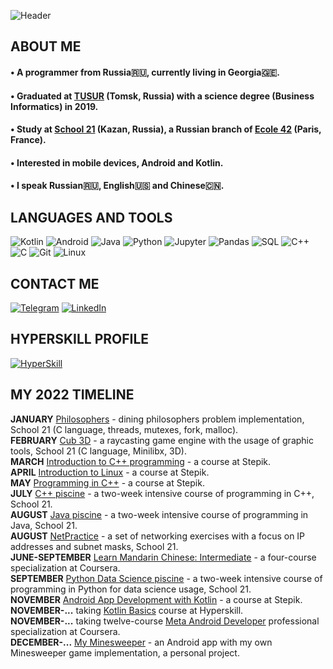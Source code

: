 ![Header](https://github.com/senglish42/senglish42/blob/main/res/header.gif)

## ABOUT ME

#### • A programmer from Russia🇷🇺, currently living in Georgia🇬🇪.
#### • Graduated at [TUSUR](https://tusur.ru/en) (Tomsk, Russia) with a science degree (Business Informatics) in 2019. 
#### • Study at [School 21](https://21-school.ru) (Kazan, Russia), a Russian branch of [Ecole 42](https://42.fr/en/homepage/) (Paris, France). 
#### • Interested in mobile devices, Android and Kotlin. 
#### • I speak Russian🇷🇺, English🇺🇸 and Chinese🇨🇳. 

## LANGUAGES AND TOOLS
![Kotlin](https://img.shields.io/badge/-Kotlin-8B00FF?style=for-the-badge&logo=kotlin&logoColor=white)
![Android](https://img.shields.io/badge/-Android-3ddb86?style=for-the-badge&logo=Android&logoColor=white)
![Java](https://img.shields.io/badge/-Java-f89917?style=for-the-badge&logo=java&logoColor=white)
![Python](https://img.shields.io/badge/-Python-3476a9?style=for-the-badge&logo=python&logoColor=white)
![Jupyter](https://img.shields.io/badge/-Jupyter-f37821?style=for-the-badge&logo=jupyter&logoColor=white)
![Pandas](https://img.shields.io/badge/-Pandas-0b0153?style=for-the-badge&logo=pandas&logoColor=white)
![SQL](https://img.shields.io/badge/-SQL-dc7630?style=for-the-badge&logo=mySql&logoColor=white)
![C++](https://img.shields.io/badge/-C++-659bd3?style=for-the-badge&logo=CPlusPlus&logoColor=white)
![C](https://img.shields.io/badge/-C-a9bacd?style=for-the-badge&logo=C&logoColor=white)
![Git](https://img.shields.io/badge/-Git-f05134?style=for-the-badge&logo=git&logoColor=white)
![Linux](https://img.shields.io/badge/Linux-FCC624?style=for-the-badge&logo=linux&logoColor=white)


## CONTACT ME
[![Telegram](https://img.shields.io/badge/-Telegram-27A0D9?style=for-the-badge&logo=telegram&logoColor=white)](https://t.me/dare2beborn)
[![LinkedIn](https://img.shields.io/badge/-LinkedIn-007BB6?style=for-the-badge&logo=linkedin&logoColor=white)](https://www.linkedin.com/in/aleksandr-kharitonov/)

## HYPERSKILL PROFILE
[![HyperSkill](https://img.shields.io/badge/-HyperSkill-090909?style=for-the-badge&logo=jetBrains&logoColor=white)](https://hyperskill.org/profile/331154103)

## MY 2022 TIMELINE
**JANUARY** [Philosophers](https://github.com/senglish42/philo) - dining philosophers problem implementation, School 21 (C language, threads, mutexes, fork, malloc).  
**FEBRUARY** [Cub 3D](https://github.com/senglish42/cub3D) - a raycasting game engine with the usage of graphic tools, School 21 (C language, Minilibx, 3D).  
**MARCH** [Introduction to C++ programming](https://stepik.org/cert/1458438) - a course at Stepik.  
**APRIL** [Introduction to Linux](https://stepik.org/cert/1482125) - a course at Stepik.  
**MAY** [Programming in C++](https://stepik.org/cert/1523158) - a course at Stepik.  
**JULY** [C++ piscine](https://github.com/senglish42/cpp_piscine) - a two-week intensive course of programming in C++, School 21.  
**AUGUST** [Java piscine](https://github.com/senglish42/java_piscine) - a two-week intensive course of programming in Java, School 21.  
**AUGUST** [NetPractice](https://github.com/senglish42/netPractice) - a set of networking exercises with a focus on IP addresses and subnet masks, School 21.  
**JUNE-SEPTEMBER** [Learn Mandarin Chinese: Intermediate](https://www.coursera.org/account/accomplishments/specialization/certificate/NV5PH4TKN3S5) - a four-course specialization at Coursera.  
**SEPTEMBER** [Python Data Science piscine](https://github.com/senglish42/python_ds) - a two-week intensive course of programming in Python for data science usage, School 21.  
**NOVEMBER** [Android App Development with Kotlin](https://stepik.org/cert/1772421) - a course at Stepik.  
**NOVEMBER-...** taking [Kotlin Basics](https://hyperskill.org/tracks/18) course at Hyperskill.  
**NOVEMBER-...** taking twelve-course [Meta Android Developer](https://www.coursera.org/professional-certificates/meta-android-developer) professional specialization at Coursera.  
**DECEMBER-...** [My Minesweeper](https://github.com/senglish42/Minesweeper_App) - an Android app with my own Minesweeper game implementation, a personal project.  